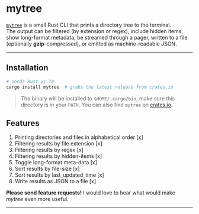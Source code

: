# mytree

[`mytree`](https://crates.io/crates/mytree) is a small Rust CLI that prints a directory tree to the terminal.  
The output can be filtered (by extension or regex), include hidden items, show long-format metadata, be streamed through a pager, written to a file (optionally **gzip**-compressed), or emitted as machine-readable JSON.

---

## Installation

```bash
# needs Rust ≥1.70
cargo install mytree  # grabs the latest release from crates.io
```

> The binary will be installed to `$HOME/.cargo/bin`; make sure this directory is in your `PATH`.
> You can also find `mytree` on [crates.io](https://crates.io/crates/mytree).

## Features

1. Printing directories and files in alphabetical order [x]
2. Filtering results by file extension [x]
3. Filtering results by regex [x]
4. Filtering results by hidden-items [x]
5. Toggle long-format meta-data [x]
6. Sort results by file-size [x]
7. Sort results by last_updated_time [x]
8. Write results as JSON to a file [x]

**Please send feature requests!** I would love to hear what would make *mytree* even more useful.

---